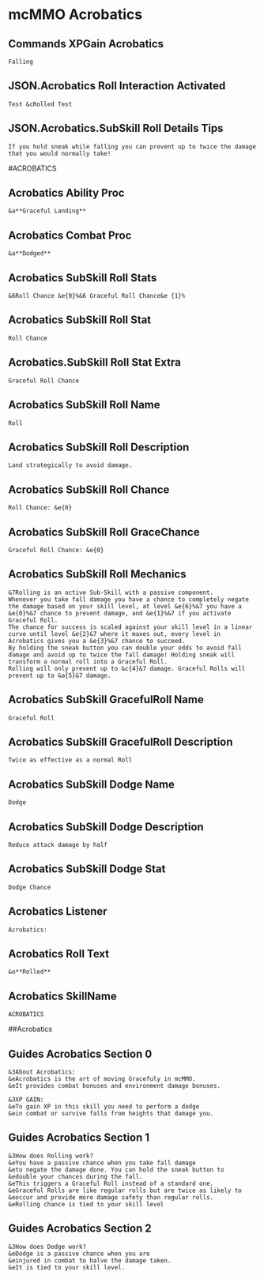 # mcMMO Acrobatics

## Commands XPGain Acrobatics

```
Falling
```



## JSON.Acrobatics Roll Interaction Activated

```
Test &cRolled Test
```

## JSON.Acrobatics.SubSkill Roll Details Tips

```
If you hold sneak while falling you can prevent up to twice the damage that you would normally take!
```


#ACROBATICS
## Acrobatics Ability Proc

```
&a**Graceful Landing**
```

## Acrobatics Combat Proc

```
&a**Dodged**
```

## Acrobatics SubSkill Roll Stats

```
&6Roll Chance &e{0}%&6 Graceful Roll Chance&e {1}%
```

## Acrobatics SubSkill Roll Stat

```
Roll Chance
```

## Acrobatics.SubSkill Roll Stat Extra

```
Graceful Roll Chance
```

## Acrobatics SubSkill Roll Name

```
Roll
```

## Acrobatics SubSkill Roll Description

```
Land strategically to avoid damage.
```

## Acrobatics SubSkill Roll Chance

```
Roll Chance: &e{0}
```

## Acrobatics SubSkill Roll GraceChance

```
Graceful Roll Chance: &e{0}
```

## Acrobatics SubSkill Roll Mechanics

```
&7Rolling is an active Sub-Skill with a passive component.
Whenever you take fall damage you have a chance to completely negate the damage based on your skill level, at level &e{6}%&7 you have a &e{0}%&7 chance to prevent damage, and &e{1}%&7 if you activate Graceful Roll.
The chance for success is scaled against your skill level in a linear curve until level &e{2}&7 where it maxes out, every level in Acrobatics gives you a &e{3}%&7 chance to succeed.
By holding the sneak button you can double your odds to avoid fall damage and avoid up to twice the fall damage! Holding sneak will transform a normal roll into a Graceful Roll.
Rolling will only prevent up to &c{4}&7 damage. Graceful Rolls will prevent up to &a{5}&7 damage.
```

## Acrobatics SubSkill GracefulRoll Name

```
Graceful Roll
```

## Acrobatics SubSkill GracefulRoll Description

```
Twice as effective as a normal Roll
```

## Acrobatics SubSkill Dodge Name

```
Dodge
```

## Acrobatics SubSkill Dodge Description

```
Reduce attack damage by half
```

## Acrobatics SubSkill Dodge Stat

```
Dodge Chance
```

## Acrobatics Listener

```
Acrobatics:
```

## Acrobatics Roll Text

```
&o**Rolled**
```

## Acrobatics SkillName

```
ACROBATICS
```


##Acrobatics
## Guides Acrobatics Section 0

```
&3About Acrobatics:
&eAcrobatics is the art of moving Gracefuly in mcMMO.
&eIt provides combat bonuses and environment damage bonuses.

&3XP GAIN:
&eTo gain XP in this skill you need to perform a dodge
&ein combat or survive falls from heights that damage you.
```

## Guides Acrobatics Section 1

```
&3How does Rolling work?
&eYou have a passive chance when you take fall damage
&eto negate the damage done. You can hold the sneak button to
&edouble your chances during the fall.
&eThis triggers a Graceful Roll instead of a standard one.
&eGraceful Rolls are like regular rolls but are twice as likely to
&eoccur and provide more damage safety than regular rolls.
&eRolling chance is tied to your skill level
```

## Guides Acrobatics Section 2

```
&3How does Dodge work?
&eDodge is a passive chance when you are
&einjured in combat to halve the damage taken.
&eIt is tied to your skill level.
```

